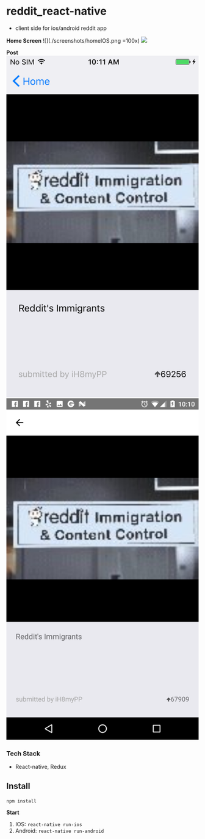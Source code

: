 # reddit_react-native
- client side for ios/android reddit app

**Home Screen**
![](./screenshots/homeIOS.png =100x)
![](./screenshots/homeAndroid.png=20x40)

**Post**
![Alt text](/screenshots/postIOS.png?raw=true "Post Item IOS")
![Alt text](/screenshots/postAndroid.png?raw=true "Post Item Android")

### Tech Stack
- React-native, Redux

## Install
`npm install`

**Start**
1. IOS: `react-native run-ios`
2. Android: `react-native run-android`
